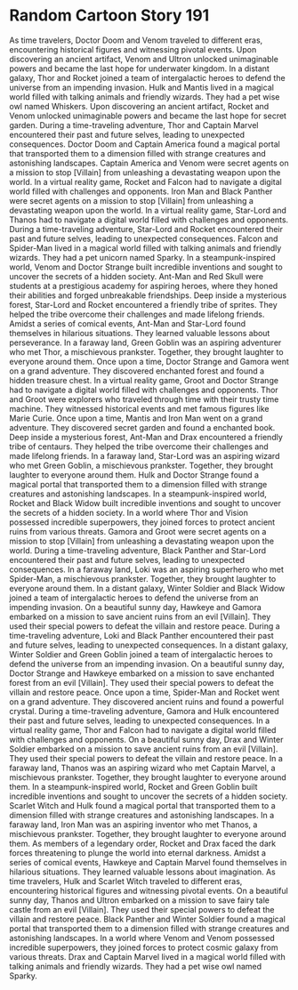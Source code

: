 # Random Cartoon Story 191

As time travelers, Doctor Doom and Venom traveled to different eras, encountering historical figures and witnessing pivotal events.
Upon discovering an ancient artifact, Venom and Ultron unlocked unimaginable powers and became the last hope for underwater kingdom.
In a distant galaxy, Thor and Rocket joined a team of intergalactic heroes to defend the universe from an impending invasion.
Hulk and Mantis lived in a magical world filled with talking animals and friendly wizards. They had a pet wise owl named Whiskers.
Upon discovering an ancient artifact, Rocket and Venom unlocked unimaginable powers and became the last hope for secret garden.
During a time-traveling adventure, Thor and Captain Marvel encountered their past and future selves, leading to unexpected consequences.
Doctor Doom and Captain America found a magical portal that transported them to a dimension filled with strange creatures and astonishing landscapes.
Captain America and Venom were secret agents on a mission to stop [Villain] from unleashing a devastating weapon upon the world.
In a virtual reality game, Rocket and Falcon had to navigate a digital world filled with challenges and opponents.
Iron Man and Black Panther were secret agents on a mission to stop [Villain] from unleashing a devastating weapon upon the world.
In a virtual reality game, Star-Lord and Thanos had to navigate a digital world filled with challenges and opponents.
During a time-traveling adventure, Star-Lord and Rocket encountered their past and future selves, leading to unexpected consequences.
Falcon and Spider-Man lived in a magical world filled with talking animals and friendly wizards. They had a pet unicorn named Sparky.
In a steampunk-inspired world, Venom and Doctor Strange built incredible inventions and sought to uncover the secrets of a hidden society.
Ant-Man and Red Skull were students at a prestigious academy for aspiring heroes, where they honed their abilities and forged unbreakable friendships.
Deep inside a mysterious forest, Star-Lord and Rocket encountered a friendly tribe of sprites. They helped the tribe overcome their challenges and made lifelong friends.
Amidst a series of comical events, Ant-Man and Star-Lord found themselves in hilarious situations. They learned valuable lessons about perseverance.
In a faraway land, Green Goblin was an aspiring adventurer who met Thor, a mischievous prankster. Together, they brought laughter to everyone around them.
Once upon a time, Doctor Strange and Gamora went on a grand adventure. They discovered enchanted forest and found a hidden treasure chest.
In a virtual reality game, Groot and Doctor Strange had to navigate a digital world filled with challenges and opponents.
Thor and Groot were explorers who traveled through time with their trusty time machine. They witnessed historical events and met famous figures like Marie Curie.
Once upon a time, Mantis and Iron Man went on a grand adventure. They discovered secret garden and found a enchanted book.
Deep inside a mysterious forest, Ant-Man and Drax encountered a friendly tribe of centaurs. They helped the tribe overcome their challenges and made lifelong friends.
In a faraway land, Star-Lord was an aspiring wizard who met Green Goblin, a mischievous prankster. Together, they brought laughter to everyone around them.
Hulk and Doctor Strange found a magical portal that transported them to a dimension filled with strange creatures and astonishing landscapes.
In a steampunk-inspired world, Rocket and Black Widow built incredible inventions and sought to uncover the secrets of a hidden society.
In a world where Thor and Vision possessed incredible superpowers, they joined forces to protect ancient ruins from various threats.
Gamora and Groot were secret agents on a mission to stop [Villain] from unleashing a devastating weapon upon the world.
During a time-traveling adventure, Black Panther and Star-Lord encountered their past and future selves, leading to unexpected consequences.
In a faraway land, Loki was an aspiring superhero who met Spider-Man, a mischievous prankster. Together, they brought laughter to everyone around them.
In a distant galaxy, Winter Soldier and Black Widow joined a team of intergalactic heroes to defend the universe from an impending invasion.
On a beautiful sunny day, Hawkeye and Gamora embarked on a mission to save ancient ruins from an evil [Villain]. They used their special powers to defeat the villain and restore peace.
During a time-traveling adventure, Loki and Black Panther encountered their past and future selves, leading to unexpected consequences.
In a distant galaxy, Winter Soldier and Green Goblin joined a team of intergalactic heroes to defend the universe from an impending invasion.
On a beautiful sunny day, Doctor Strange and Hawkeye embarked on a mission to save enchanted forest from an evil [Villain]. They used their special powers to defeat the villain and restore peace.
Once upon a time, Spider-Man and Rocket went on a grand adventure. They discovered ancient ruins and found a powerful crystal.
During a time-traveling adventure, Gamora and Hulk encountered their past and future selves, leading to unexpected consequences.
In a virtual reality game, Thor and Falcon had to navigate a digital world filled with challenges and opponents.
On a beautiful sunny day, Drax and Winter Soldier embarked on a mission to save ancient ruins from an evil [Villain]. They used their special powers to defeat the villain and restore peace.
In a faraway land, Thanos was an aspiring wizard who met Captain Marvel, a mischievous prankster. Together, they brought laughter to everyone around them.
In a steampunk-inspired world, Rocket and Green Goblin built incredible inventions and sought to uncover the secrets of a hidden society.
Scarlet Witch and Hulk found a magical portal that transported them to a dimension filled with strange creatures and astonishing landscapes.
In a faraway land, Iron Man was an aspiring inventor who met Thanos, a mischievous prankster. Together, they brought laughter to everyone around them.
As members of a legendary order, Rocket and Drax faced the dark forces threatening to plunge the world into eternal darkness.
Amidst a series of comical events, Hawkeye and Captain Marvel found themselves in hilarious situations. They learned valuable lessons about imagination.
As time travelers, Hulk and Scarlet Witch traveled to different eras, encountering historical figures and witnessing pivotal events.
On a beautiful sunny day, Thanos and Ultron embarked on a mission to save fairy tale castle from an evil [Villain]. They used their special powers to defeat the villain and restore peace.
Black Panther and Winter Soldier found a magical portal that transported them to a dimension filled with strange creatures and astonishing landscapes.
In a world where Venom and Venom possessed incredible superpowers, they joined forces to protect cosmic galaxy from various threats.
Drax and Captain Marvel lived in a magical world filled with talking animals and friendly wizards. They had a pet wise owl named Sparky.